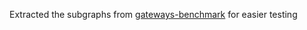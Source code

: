 Extracted the subgraphs from [gateways-benchmark](https://github.com/the-guild-org/gateways-benchmark) for easier testing
